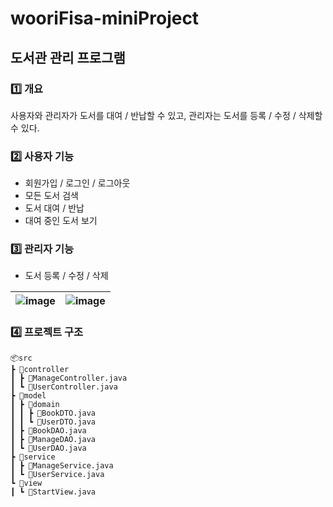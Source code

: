 # wooriFisa-miniProject

## 도서관 관리 프로그램

### 1️⃣ 개요

 사용자와 관리자가 도서를 대여 / 반납할 수 있고, 관리자는 도서를 등록 / 수정 / 삭제할 수 있다. 

### 2️⃣ 사용자 기능
- 회원가입 / 로그인 / 로그아웃
- 모든 도서 검색
- 도서 대여 / 반납
- 대여 중인 도서 보기

### 3️⃣ 관리자 기능
- 도서 등록 / 수정 / 삭제
  

![image](https://github.com/user-attachments/assets/e9d3be13-a146-4d1a-a09a-ff36acaf3fa2)|![image](https://github.com/user-attachments/assets/01bffae0-eb63-498a-92fc-907d5267b096)
--- | --- |

### 4️⃣ 프로젝트 구조
    📦src
    ┣ 📂controller
    ┃ ┣ 📜ManageController.java
    ┃ ┗ 📜UserController.java
    ┣ 📂model
    ┃ ┣ 📂domain
    ┃ ┃ ┣ 📜BookDTO.java
    ┃ ┃ ┗ 📜UserDTO.java
    ┃ ┣ 📜BookDAO.java
    ┃ ┣ 📜ManageDAO.java
    ┃ ┗ 📜UserDAO.java
    ┣ 📂service
    ┃ ┣ 📜ManageService.java
    ┃ ┗ 📜UserService.java
    ┗ 📂view
    ┃ ┗ 📜StartView.java
